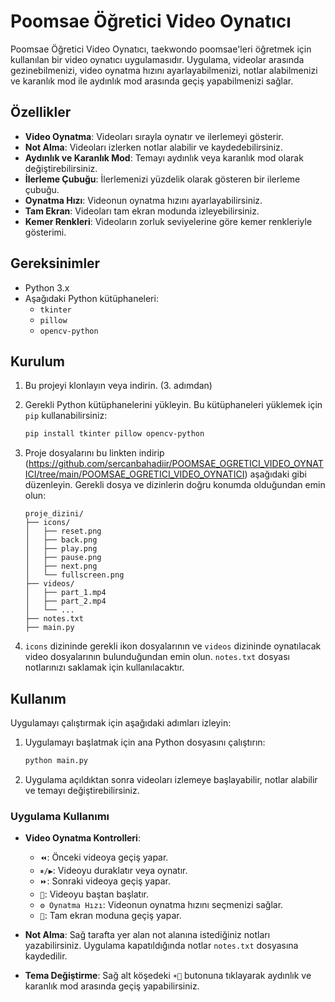 # Poomsae Öğretici Video Oynatıcı

Poomsae Öğretici Video Oynatıcı, taekwondo poomsae'leri öğretmek için kullanılan bir video oynatıcı uygulamasıdır. Uygulama, videolar arasında gezinebilmenizi, video oynatma hızını ayarlayabilmenizi, notlar alabilmenizi ve karanlık mod ile aydınlık mod arasında geçiş yapabilmenizi sağlar.

## Özellikler

- **Video Oynatma**: Videoları sırayla oynatır ve ilerlemeyi gösterir.
- **Not Alma**: Videoları izlerken notlar alabilir ve kaydedebilirsiniz.
- **Aydınlık ve Karanlık Mod**: Temayı aydınlık veya karanlık mod olarak değiştirebilirsiniz.
- **İlerleme Çubuğu**: İlerlemenizi yüzdelik olarak gösteren bir ilerleme çubuğu.
- **Oynatma Hızı**: Videonun oynatma hızını ayarlayabilirsiniz.
- **Tam Ekran**: Videoları tam ekran modunda izleyebilirsiniz.
- **Kemer Renkleri**: Videoların zorluk seviyelerine göre kemer renkleriyle gösterimi.

## Gereksinimler

- Python 3.x
- Aşağıdaki Python kütüphaneleri:
  - `tkinter`
  - `pillow`
  - `opencv-python`

## Kurulum

1. Bu projeyi klonlayın veya indirin.
 (3. adımdan)

2. Gerekli Python kütüphanelerini yükleyin. Bu kütüphaneleri yüklemek için `pip` kullanabilirsiniz:
    ```sh
    pip install tkinter pillow opencv-python
    ```

3. Proje dosyalarını bu linkten indirip (https://github.com/sercanbahadiir/POOMSAE_OGRETICI_VIDEO_OYNATICI/tree/main/POOMSAE_OGRETICI_VIDEO_OYNATICI) aşağıdaki gibi düzenleyin. Gerekli dosya ve dizinlerin doğru konumda olduğundan emin olun:
    ```
    proje_dizini/
    ├── icons/
    │   ├── reset.png
    │   ├── back.png
    │   ├── play.png
    │   ├── pause.png
    │   ├── next.png
    │   └── fullscreen.png
    ├── videos/
    │   ├── part_1.mp4
    │   ├── part_2.mp4
    │   └── ...
    ├── notes.txt
    ├── main.py
    ```

4. `icons` dizininde gerekli ikon dosyalarının ve `videos` dizininde oynatılacak video dosyalarının bulunduğundan emin olun. `notes.txt` dosyası notlarınızı saklamak için kullanılacaktır.

## Kullanım

Uygulamayı çalıştırmak için aşağıdaki adımları izleyin:

1. Uygulamayı başlatmak için ana Python dosyasını çalıştırın:
    ```sh
    python main.py
    ```

2. Uygulama açıldıktan sonra videoları izlemeye başlayabilir, notlar alabilir ve temayı değiştirebilirsiniz.

### Uygulama Kullanımı

- **Video Oynatma Kontrolleri**: 
  - `⏪`: Önceki videoya geçiş yapar.
  - `⏸/▶`: Videoyu duraklatır veya oynatır.
  - `⏩`: Sonraki videoya geçiş yapar.
  - `🔄`: Videoyu baştan başlatır.
  - `⚙ Oynatma Hızı`: Videonun oynatma hızını seçmenizi sağlar.
  - `🔲`: Tam ekran moduna geçiş yapar.

- **Not Alma**: Sağ tarafta yer alan not alanına istediğiniz notları yazabilirsiniz. Uygulama kapatıldığında notlar `notes.txt` dosyasına kaydedilir.

- **Tema Değiştirme**: Sağ alt köşedeki `☀🌙` butonuna tıklayarak aydınlık ve karanlık mod arasında geçiş yapabilirsiniz.
